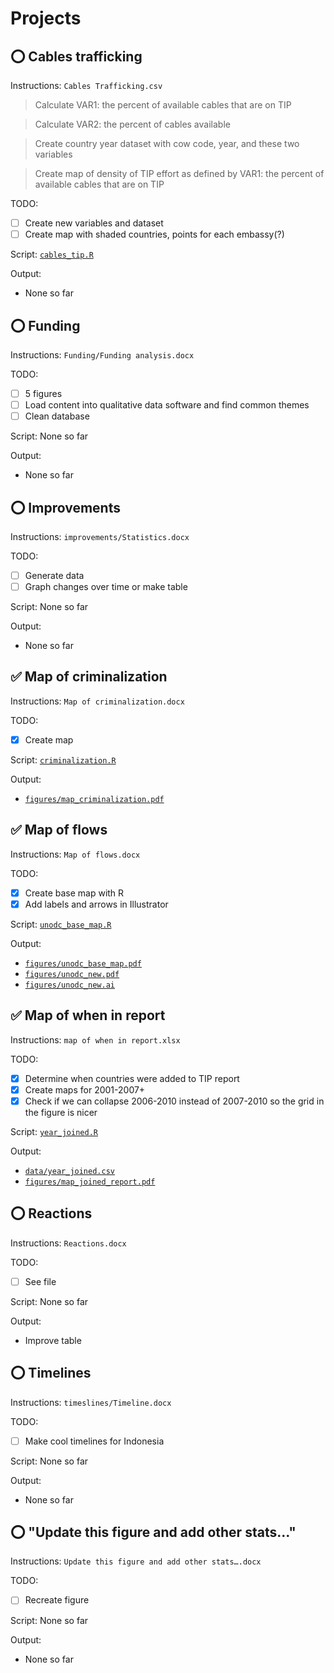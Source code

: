 # Projects

## ⭕️ Cables trafficking

Instructions: `Cables Trafficking.csv`

> Calculate VAR1: the percent of available cables that are on TIP

> Calculate VAR2: the percent of cables available

> Create country year dataset with cow code, year, and these two variables

> Create map of density of TIP effort as defined by VAR1: the percent of available cables that are on TIP


TODO: 

* [ ] Create new variables and dataset
* [ ] Create map with shaded countries, points for each embassy(?)

Script: [`cables_tip.R`](cables_tip.R)

Output: 

* None so far


## ⭕️ Funding

Instructions: `Funding/Funding analysis.docx`

TODO:

* [ ] 5 figures
* [ ] Load content into qualitative data software and find common themes
* [ ] Clean database

Script: None so far

Output: 

* None so far


## ⭕️ Improvements

Instructions: `improvements/Statistics.docx`

TODO:

* [ ] Generate data
* [ ] Graph changes over time or make table 

Script: None so far

Output: 

* None so far


## ✅ Map of criminalization

Instructions: `Map of criminalization.docx`

TODO:

* [x] Create map

Script: [`criminalization.R`](criminalization.R)

Output: 

* [`figures/map_criminalization.pdf`](figures/map_criminalization.pdf)


## ✅ Map of flows

Instructions: `Map of flows.docx`

TODO:

* [x] Create base map with R
* [x] Add labels and arrows in Illustrator

Script: [`unodc_base_map.R`](unodc_base_map.R)

Output: 

* [`figures/unodc_base_map.pdf`](figures/unodc_base_map.pdf)
* [`figures/unodc_new.pdf`](figures/unodc_new.pdf)
* [`figures/unodc_new.ai`](figures/unodc_new.ai)


## ✅ Map of when in report

Instructions: `map of when in report.xlsx`

TODO:

* [x] Determine when countries were added to TIP report
* [x] Create maps for 2001-2007+
* [x] Check if we can collapse 2006-2010 instead of 2007-2010 so the grid in the figure is nicer

Script: [`year_joined.R`](year_joined.R)

Output: 

* [`data/year_joined.csv`](data/year_joined.csv)
* [`figures/map_joined_report.pdf`](figures/map_joined_report.pdf)


## ⭕️ Reactions

Instructions: `Reactions.docx`

TODO:

* [ ] See file 

Script: None so far

Output: 

* Improve table


## ⭕️ Timelines

Instructions: `timeslines/Timeline.docx`

TODO:

* [ ] Make cool timelines for Indonesia 

Script: None so far

Output: 

* None so far


## ⭕️ "Update this figure and add other stats…"

Instructions: `Update this figure and add other stats….docx`

TODO:

* [ ] Recreate figure 

Script: None so far

Output: 

* None so far
